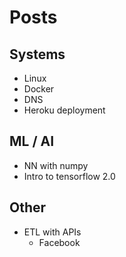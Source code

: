 # Posts

## Systems
* Linux
* Docker
* DNS
* Heroku deployment

## ML / AI
* NN with numpy
* Intro to tensorflow 2.0

## Other
* ETL with APIs
    * Facebook

